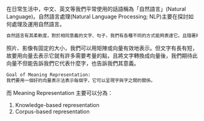 在日常生活中，中文、英文等我們平常使用的話語稱為「自然語言」(Natural Language)。自然語言處理(Natural Language Processing; NLP)主要在探討如何處理及運用自然語言。
```bash
自然語言有其柔軟度，對於相同意義的文字、句子，我們有各種不同的方式能夠表達它。且隨著時代不同，自然語言會不斷改變、演進！
```
照片、影像有固定的大小，我們可以用矩陣或向量有效地表示。但文字有長有短，故要用向量去表示它就有許多需要考量的點，且將文字轉換成向量後，我們期待此向量不但能告訴我們它代表什麼字，也告訴我們其意義。

```bash
Goal of Meaning Representation:
我們要用一個好的向量表示法表示每個字，它可以呈現字與字之間的關係。
```
而 Meaning Representation 主要可以分為：
1. Knowledge-based representation
2. Corpus-based representation
